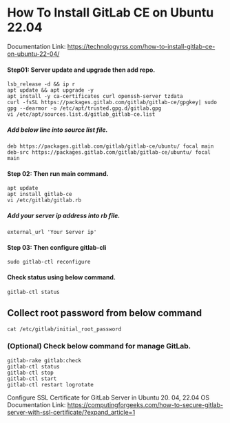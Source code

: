 # How To Install GitLab CE on Ubuntu 22.04 
Documentation Link: https://technologyrss.com/how-to-install-gitlab-ce-on-ubuntu-22-04/
#### Step01: Server update and upgrade then add repo.
    lsb_release -d && ip r
    apt update && apt upgrade -y
    apt install -y ca-certificates curl openssh-server tzdata
    curl -fsSL https://packages.gitlab.com/gitlab/gitlab-ce/gpgkey| sudo gpg --dearmor -o /etc/apt/trusted.gpg.d/gitlab.gpg
    vi /etc/apt/sources.list.d/gitlab_gitlab-ce.list
    
##### Add below line into source list file.
    deb https://packages.gitlab.com/gitlab/gitlab-ce/ubuntu/ focal main
    deb-src https://packages.gitlab.com/gitlab/gitlab-ce/ubuntu/ focal main
#### Step 02: Then run main command.
    apt update
    apt install gitlab-ce
    vi /etc/gitlab/gitlab.rb
#####  Add your server ip address into rb file.
    external_url 'Your Server ip'
#### Step 03: Then configure gitlab-cli
    sudo gitlab-ctl reconfigure
#### Check status using below command.
    gitlab-ctl status
## Collect root password from below command
    cat /etc/gitlab/initial_root_password
###  (Optional) Check below command for manage GitLab.
    gitlab-rake gitlab:check
    gitlab-ctl status
    gitlab-ctl stop
    gitlab-ctl start
    gitlab-ctl restart logrotate
Configure SSL Certificate for GitLab Server in Ubuntu 20. 04, 22.04 OS
Documentation Link: https://computingforgeeks.com/how-to-secure-gitlab-server-with-ssl-certificate/?expand_article=1

